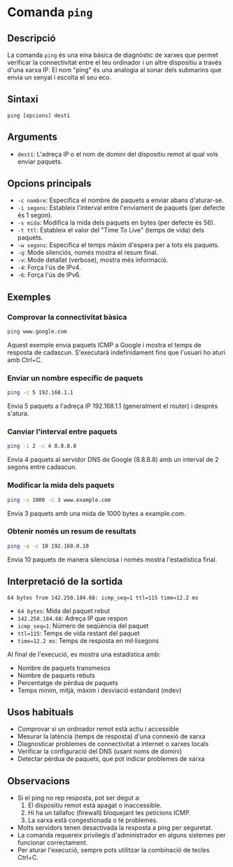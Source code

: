 # Comanda `ping`

## Descripció

La comanda `ping` és una eina bàsica de diagnòstic de xarxes que permet verificar la connectivitat entre el teu ordinador i un altre dispositiu a través d'una xarxa IP. El nom "ping" és una analogia al sonar dels submarins que envia un senyal i escolta el seu eco.

## Sintaxi

```
ping [opcions] destí
```

## Arguments

- `destí`: L'adreça IP o el nom de domini del dispositiu remot al qual vols enviar paquets.

## Opcions principals

- `-c nombre`: Especifica el nombre de paquets a enviar abans d'aturar-se.
- `-i segons`: Estableix l'interval entre l'enviament de paquets (per defecte és 1 segon).
- `-s mida`: Modifica la mida dels paquets en bytes (per defecte és 56).
- `-t ttl`: Estableix el valor del "Time To Live" (temps de vida) dels paquets.
- `-w segons`: Especifica el temps màxim d'espera per a tots els paquets.
- `-q`: Mode silenciós, només mostra el resum final.
- `-v`: Mode detallat (verbose), mostra més informació.
- `-4`: Força l'ús de IPv4.
- `-6`: Força l'ús de IPv6.

## Exemples

### Comprovar la connectivitat bàsica

```bash
ping www.google.com
```

Aquest exemple envia paquets ICMP a Google i mostra el temps de resposta de cadascun. S'executarà indefinidament fins que l'usuari ho aturi amb Ctrl+C.

### Enviar un nombre específic de paquets

```bash
ping -c 5 192.168.1.1
```

Envia 5 paquets a l'adreça IP 192.168.1.1 (generalment el router) i després s'atura.

### Canviar l'interval entre paquets

```bash
ping -i 2 -c 4 8.8.8.8
```

Envia 4 paquets al servidor DNS de Google (8.8.8.8) amb un interval de 2 segons entre cadascun.

### Modificar la mida dels paquets

```bash
ping -s 1000 -c 3 www.example.com
```

Envia 3 paquets amb una mida de 1000 bytes a example.com.

### Obtenir només un resum de resultats

```bash
ping -q -c 10 192.168.0.10
```

Envia 10 paquets de manera silenciosa i només mostra l'estadística final.

## Interpretació de la sortida

```
64 bytes from 142.250.184.68: icmp_seq=1 ttl=115 time=12.2 ms
```

- `64 bytes`: Mida del paquet rebut
- `142.250.184.68`: Adreça IP que respon
- `icmp_seq=1`: Número de seqüència del paquet
- `ttl=115`: Temps de vida restant del paquet
- `time=12.2 ms`: Temps de resposta en mil·lisegons

Al final de l'execució, es mostra una estadística amb:

- Nombre de paquets transmesos
- Nombre de paquets rebuts
- Percentatge de pèrdua de paquets
- Temps mínim, mitjà, màxim i desviació estàndard (mdev)

## Usos habituals

- Comprovar si un ordinador remot està actiu i accessible
- Mesurar la latència (temps de resposta) d'una connexió de xarxa
- Diagnosticar problemes de connectivitat a internet o xarxes locals
- Verificar la configuració del DNS (usant noms de domini)
- Detectar pèrdua de paquets, que pot indicar problemes de xarxa

## Observacions

- Si el ping no rep resposta, pot ser degut a:
  1. El dispositiu remot està apagat o inaccessible.
  2. Hi ha un tallafoc (firewall) bloquejant les peticions ICMP.
  3. La xarxa està congestionada o té problemes.
- Molts servidors tenen desactivada la resposta a ping per seguretat.
- La comanda requereix privilegis d'administrador en alguns sistemes per funcionar correctament.
- Per aturar l'execució, sempre pots utilitzar la combinació de tecles Ctrl+C.
